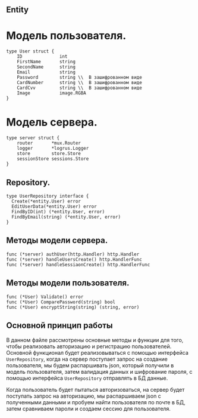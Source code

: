 ## Entity
# Модель пользователя.
```
type User struct {
	ID				int
	FirstName		string
	SecondName		string
	Email			string
	Password		string \\  В зашифрованном виде
	CardNumber		string \\  В зашифрованном виде
	CardCvv			string \\  В зашифрованном виде
	Image			image.RGBA
}
```
# Модель сервера.
```
type server struct {
	router       *mux.Router
	logger       *logrus.Logger
	store        store.Store
	sessionStore sessions.Store
}
```
## Repository.
```
type UserRepository interface {
  Create(*entity.User) error
  EditUserData(*entity.User) error
  FindByID(int) (*entity.User, error)
  FindByEmail(string) (*entity.User, error)
}
```
## Методы модели сервера.
```
func (*server) authUser(http.Handler) http.Handler
func (*server) handleUsersCreate() http.HandlerFunc
func (*server) handleSessiaonCreate() http.HandlerFunc
```
## Методы модели пользователя.
```
func (*User) Validate() error
func (*User) ComparePassword(string) bool
func (*User) encryptString(string) (string, error)
```
## Основной принцип работы
В данном файле рассмотрены основные методы и функции для того, чтобы реализовать авторизацию и регистрацию пользователей.
Основной функционал будет реализовываться с помощью интерфейса ```UserRepository```, когда на сервер поступает запрос на создание пользователя, мы будем распаршивать json, который получили в модель пользователя, затем валидация данных и шифрование пароля, с помощью интерфейса ```UserRepository``` отправлять в БД данные.

Когда пользователь будет пытаться авторизоваться, на сервер будет поступать запрос на авторизацию, мы распаршиваем json с полученными данными и пробуем найти пользователя по почте в БД, затем сравниваем пароли и создаем сессию для пользователя.
